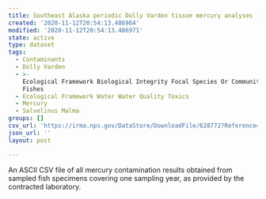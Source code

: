 ```yaml
---
title: Southeast Alaska periodic Dolly Varden tissue mercury analyses (EC_E)
created: '2020-11-12T20:54:13.486964'
modified: '2020-11-12T20:54:13.486971'
state: active
type: dataset
tags:
  - Contaminants
  - Dolly Varden
  - >-
    Ecological Framework Biological Integrity Focal Species Or Communities
    Fishes
  - Ecological Framework Water Water Quality Toxics
  - Mercury
  - Salvelinus Malma
groups: []
csv_url: 'https://irma.nps.gov/DataStore/DownloadFile/628772?Reference=2240641'
json_url: ''
layout: post

---
```

An ASCII CSV file of all mercury contamination results obtained from sampled fish specimens covering one sampling year, as provided by the contracted laboratory.

